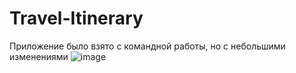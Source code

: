 # Travel-Itinerary
Приложение было взято с командной работы, но с небольшими изменениями 
![image](https://user-images.githubusercontent.com/89976364/219434644-3a924c2c-f185-4455-bb34-80a14bcddd3f.png)
